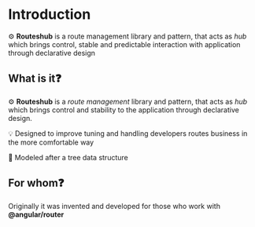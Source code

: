 # Introduction

⚙ **Routeshub** is a route management library and pattern, that acts as _hub_ which brings control,  stable and predictable interaction with application through declarative design

## What is it❓

⚙ **Routeshub** is a _route management_ library and pattern, that acts as _hub_ which brings control and stability to the application through declarative design.

💡 Designed to improve tuning and handling developers routes business in the more comfortable way

🔧 Modeled after a tree data structure

## For whom❓

Originally it was invented and developed for those who work with **@angular/router**

